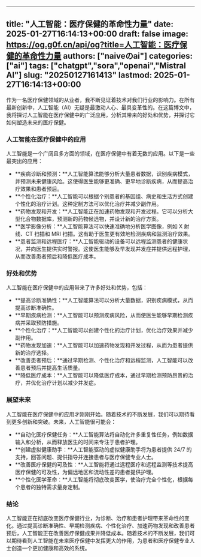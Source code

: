 
---
title: "人工智能：医疗保健的革命性力量"
date: 2025-01-27T16:14:13+00:00
draft: false
image: https://og.g0f.cn/api/og?title=人工智能：医疗保健的革命性力量
authors: ["naiveのai"]
categories: ["ai"]
tags: ["chatgpt","sora","openai","Mistral AI"]
slug: "20250127161413"
lastmod: 2025-01-27T16:14:13+00:00
---
作为一名医疗保健领域的从业者，我不断见证着技术对我们行业的影响力。在所有最新创新中，人工智能（AI）无疑是最激动人心、最具变革性的。在这篇博文中，我将探讨人工智能在医疗保健中的广泛应用，分析其带来的好处和优势，并探讨它如何塑造未来的医疗保健。

### 人工智能在医疗保健中的应用

人工智能是一个广阔且多方面的领域，在医疗保健中有着无数的应用。以下是一些最突出的应用：

- **疾病诊断和预测：**人工智能算法能够分析大量患者数据，识别疾病模式，并预测未来健康风险。这使得医生能够更准确、更早地诊断疾病，从而提高治疗效果和患者预后。
- **个性化治疗：**人工智能可以根据个别患者的基因组、病史和生活方式创建个性化的治疗计划。这种定制方法可以优化治疗并减少副作用。
- **药物发现和开发：**人工智能正在加速药物发现和开发过程。它可以分析大型化合物数据库，预测新的药物候选物，并设计新的治疗方案。
- **医学影像分析：**人工智能算法可以快速准确地分析医学图像，例如 X 射线、CT 扫描和 MRI 扫描。这有助于医生更有效地检测疾病和监测治疗效果。
- **患者监测和远程医疗：**人工智能驱动的设备可以远程监测患者的健康状况，并向医生提供实时警报。这使医生能够及早发现并发症并提供远程护理，从而改善患者预后和降低医疗成本。

### 好处和优势

人工智能在医疗保健中的应用带来了许多好处和优势，包括：

- **提高诊断准确性：**人工智能算法可以分析大量数据，识别疾病模式，从而提高诊断准确性。
- **早期疾病检测：**人工智能可以预测疾病风险，从而使医生能够早期检测疾病并采取预防措施。
- **个性化治疗：**人工智能可以创建个性化的治疗计划，优化治疗效果并减少副作用。
- **药物发现加速：**人工智能可以加速药物发现和开发过程，从而为患者提供新的治疗选择。
- **改善患者预后：**通过早期检测、个性化治疗和远程监测，人工智能可以改善患者预后并提高生活质量。
- **降低医疗成本：**人工智能可以降低医疗成本，通过早期检测预防昂贵的治疗，并优化治疗计划以减少并发症。

### 展望未来

人工智能在医疗保健中的应用才刚刚开始。随着技术的不断发展，我们可以期待看到更多创新和突破。未来，人工智能很可能会：

- **自动化医疗保健任务：**人工智能算法将自动化许多重复性任务，例如数据输入和分析，从而释放医生的时间来专注于患者护理。
- **创建虚拟健康助手：**人工智能驱动的虚拟健康助手将为患者提供 24/7 的支持，回答问题、提供指导并连接患者与医疗保健专业人士。
- **改善医疗保健的可及性：**人工智能将通过远程医疗和远程监测等技术提高医疗保健的可及性，为偏远地区和流动性差的患者提供护理。
- **个性化医学革命：**人工智能将彻底改变医学，使治疗完全个性化，根据每个患者的独特需求量身定制。

### 结论

人工智能正在彻底改变医疗保健行业，为诊断、治疗和患者护理带来革命性的变化。通过提高诊断准确性、早期检测疾病、个性化治疗、加速药物发现和改善患者预后，人工智能正在改善医疗保健成果并降低成本。随着技术的不断发展，我们可以期待看到人工智能在未来医疗保健中发挥更大的作用，为患者和医疗保健专业人士创造一个更加健康和高效的系统。